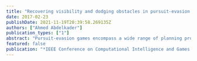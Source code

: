 ```yaml
---
title: "Recovering visibility and dodging obstacles in pursuit-evasion games"
date: 2017-02-23
publishDate: 2021-11-19T20:39:58.269135Z
authors: ["Ahmed Abdelkader"]
publication_types: ["1"]
abstract: "Pursuit-evasion games encompass a wide range of planning problems with a variety of constraints on the motion of agents. We study the visibility-based variant where a pursuer is required to keep an evader in sight, while the evader is assumed to attempt to hide as soon as possible. This is particularly relevant in the context of video games where non-player characters of varying skill levels frequently chase after and attack the player. In this paper, we show that a simple dual formulation of the problem can be integrated into the traditional model to derive optimal strategies that tolerate interruptions in visibility resulting from motion among obstacles. Furthermore, using the enhanced model we propose a competitive procedure to maintain the optimal strategies in a dynamic environment where obstacles can change both shape and location. We prove the correctness of our algorithms and present results for different maps."
featured: false
publication: "*IEEE Conference on Computational Intelligence and Games (CIG)*"
---
```


